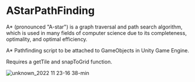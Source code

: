 # AStarPathFinding
A* (pronounced "A-star") is a graph traversal and path search algorithm, which is used in many fields of computer science due to its completeness, optimality, and optimal efficiency.


A* Pathfinding script to be attached to GameObjects in Unity Game Engine.

Requires a getTile and snapToGrid function.


![unknown_2022 11 23-16 38-min](https://user-images.githubusercontent.com/30304173/203465607-6228c472-3c79-4639-b587-ab3670933f6b.gif)
